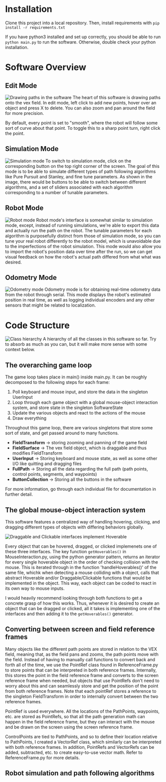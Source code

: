 Installation
===========

Clone this project into a local repository. Then, install requirements with
`pip install -r requirements.txt`

If you have python3 installed and set up correctly, you should be able to run `python main.py` to run the software. Otherwise, double check your python installation.

Software Overview
========

## Edit Mode

![Drawing paths in the software](https://github.com/AnselChang/PathGeneration/blob/main/Images/Demo/field.png?raw=true)
The heart of this software is drawing paths onto the vex field. In edit mode, left click to add new points, hover over an object and press X to delete. You can also zoom and pan around the field for more precision.

By default, every point is set to "smooth", where the robot will follow some sort of curve about that point. To toggle this to a sharp point turn, right click the point.

## Simulation Mode

![Simulation mode](https://github.com/AnselChang/PathGeneration/blob/main/Images/Demo/simulate.png?raw=true)
To switch to simulation mode, click on the corresponding button on the top right corner of the screen. The goal of this mode is to be able to simulate different types of path following algorithms like Pure Pursuit and Stanley, and fine tune parameters. As shown in the image, there would be buttons to be able to switch between different algorithms, and a set of sliders associated with each algorithm corresponding to a number of tunable parameters.

## Robot Mode

![Robot mode](https://github.com/AnselChang/PathGeneration/blob/main/Images/Demo/robot.png?raw=true)
Robot mode's interface is somewhat similar to simulation mode, except, instead of running simulations, we're able to export this data and actually run the path on the robot. The tunable parameters for each algorithm is purposefully distinct from those of simulation mode, so you can tune your real robot differently to the robot model, which is unavoidable due to the imperfections of the robot simulation. This mode would also allow you to import the robot's position data over time after the run, so we can get visual feedback on how the robot's actual path differed from what what was desired.

## Odometry Mode
![Odometry mode](https://github.com/AnselChang/PathGeneration/blob/main/Images/Demo/odom.png?raw=true)
Odometry mode is for obtaining real-time odometry data from the robot through serial. This mode displays the robot's estimated position in real time, as well as logging individual encoders and any other sensors that might be related to localization.


Code Structure
=============
![Class hierarchy](https://github.com/AnselChang/PathGeneration/blob/main/Images/Demo/classes.png?raw=true)
A hierarchy of all the classes in this software so far. Try to absorb as much as you can, but it will make more sense with some context below.

## The overarching game loop

The game loop takes place in main() inside main.py. It can be roughly decomposed to the following steps for each frame:
1. Poll keyboard and mouse input, and store the data in the singleton UserInput
2. Loop through each game object with a global mouse-object interaction system, and store state in the singleton SoftwareState
3. Update the various objects and react to the actions of the mouse
4. Draw everything

Throughout this game loop, there are various singletons that store some sort of state, and get passed around to many functions.
- **FieldTransform** -> storing zooming and panning of the game field
- **FieldSurface** -> The vex field object, which is draggable and thus modifies FieldTransform
- **UserInput** -> Storing keyboard and mouse state, as well as some other I/O like quitting and dragging files
- **FullPath** -> Storing all the data regarding the full path (path points, control points, segments, and waypoints)
- **ButtonCollection** -> Storing all the buttons in the software

For more information, go through each individual file for documentation in further detail.

## The global mouse-object interaction system

This software features a centralized way of handling hovering, clicking, and dragging different types of objects with differing behaviors globally.

![Draggable and Clickable interfaces implement Hoverable](https://github.com/AnselChang/PathGeneration/blob/main/Images/Demo/mouseInterfaceClasses.png?raw=true)

Every object that can be hovered, dragged, or clicked implemenets one of these three interfaces. The key function `getHoverables()` in MouseInteraction.py, using the python generator pattern, returns an iterator for every single hoverable object in the order of checking collision with the mouse. This is iterated through in the function 'handleHoverables()' of the same file, whichk when detecting a mouse colliding with a object, calls that abstract Hoverable and/or Draggable/Clickable functions that would be implemented in the object. This way, each object can be coded to react in its own way to mouse inputs.

I would heavily recommend looking through both functions to get a concrete grasp of how this works. Thus, whenever it is desired to create an object that can be dragged or clicked, all it takes is implementing one of the interfaces and then adding it to the `getHoverables()` generator.

## Converting between screen and field reference frames

Many objects like the different path points are stored in relation to the VEX field, meaning that, as the field pans and zooms, the path points move with the field. Instead of having to manually call functions to convert back and forth all of the time, we use the PointRef class found in ReferenceFrame.py to store points that can be interpreted in both reference frames. Internally, this stores the point in the field reference frame and converts to the screen reference frame when needed, but objects that use PointRefs don't need to worry about this and can seamlessly store and get the position of the point from both reference frames. Note that each pointRef stores a reference to the singleton FieldTransform in order to internally convert between the two reference frames.

PointRef is used everywhere. All the locations of the PathPoints, waypoints, etc. are stored as PointRefs, so that all the path generation math can happen in the field reference frame, but they can interact with the mouse and be drawn on the screen using the screen reference frame.

ControlPoints are tied to PathPoints, and so to define their location relative to PathPoints, I created a VectorRef class, which similarly can be interpreted with both reference frames. In addition, PointRefs and VectorRefs can be added, subtracted, etc. to create easy-to-use vector math. Refer to ReferenceFrame.py for more details.

## Robot simulation and path following algorithms
